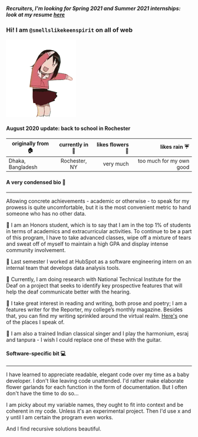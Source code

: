 
#### *Recruiters, I'm looking for **Spring 2021** and Summer 2021 internships: look at my resume [here](https://github.com/smellslikekeenspirit/smellslikekeenspirit/blob/master/PriontiNasirResume.pdf)*
### Hi! I am `@smellslikekeenspirit` on all of web 

![](hi.gif)

<h4> August 2020 update: back to school in Rochester </h4>

| originally from 🏠 | currently in 📍 | likes flowers :bouquet: | likes rain ☔ |
|----------|:-------------:|---------:|---------:|
| Dhaka, Bangladesh|Rochester, NY  |very much| too much for my own good|

#### A very condensed bio :cherry_blossom:
---
Allowing concrete achievements - academic or otherwise - to speak for my prowess is quite uncomfortable, but it is the most convenient metric to hand someone who has no other data. 

:tulip: I am an Honors student, which is to say that I am in the top 1% of students in terms of academics and extracurricular activities. To continue to be a part of this program, I have to take advanced classes, wipe off a mixture of tears and sweat off of myself to maintain a high GPA and display intense community involvement. 

:maple_leaf: Last semester I worked at HubSpot as a software engineering intern on an internal team that develops data analysis tools. 

:sunflower: Currently, I am doing research with National Technical Institute for the Deaf on a project that seeks to identify key prospective features that will help the deaf communicate better with the hearing. 

:hibiscus: I take great interest in reading and writing, both prose and poetry; I am a features writer for the Reporter, my college’s monthly magazine. Besides that, you can find my writing sprinkled around the virtual realm. [Here's](https://medium.com/@priontidipitanasir) one of the places I speak of. 

:rose: I am also a trained Indian classical singer and I play the harmonium, esraj and tanpura - I wish I could replace one of these with the guitar.

#### Software-specific bit :computer:
---
I have learned to appreciate readable, elegant code over my time as a baby developer. I don't like leaving code unattended. I'd rather make elaborate flower garlands for each function in the form of documentation. But I often don't have the time to do so...

I am picky about my variable names, they ought to fit into context and be coherent in my code. Unless it's an experimental project. Then I'd use x and y until I am certain the program even works. 

And I find recursive solutions beautiful. 
